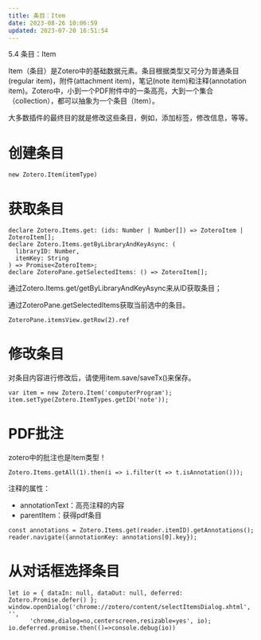 ```yaml
---
title: 条目：Item
date: 2023-08-26 10:06:59
updated: 2023-07-20 16:51:54
---
```

5.4 条目：Item

Item（条目）是Zotero中的基础数据元素。条目根据类型又可分为普通条目(regular item)，附件(attachment item)，笔记(note item)和注释(annotation item)。Zotero中，小到一个PDF附件中的一条高亮，大到一个集合（collection），都可以抽象为一个条目（Item）。

大多数插件的最终目的就是修改这些条目，例如，添加标签，修改信息，等等。

# 创建条目

```
new Zotero.Item(itemType)
```

# 获取条目

```
declare Zotero.Items.get: (ids: Number | Number[]) => ZoteroItem | ZoteroItem[];
declare Zotero.Items.getByLibraryAndKeyAsync: (
  libraryID: Number,
  itemKey: String
) => Promise<ZoteroItem>;
declare ZoteroPane.getSelectedItems: () => ZoteroItem[];
```

通过Zotero.Items.get/getByLibraryAndKeyAsync来从ID获取条目；

通过ZoteroPane.getSelectedItems获取当前选中的条目。

```
ZoteroPane.itemsView.getRow(2).ref
```

# 修改条目

对条目内容进行修改后，请使用item.save/saveTx()来保存。

```
var item = new Zotero.Item('computerProgram');
item.setType(Zotero.ItemTypes.getID('note'));
```

# PDF批注

zotero中的批注也是Item类型！

```
Zotero.Items.getAll(1).then(i => i.filter(t => t.isAnnotation()));
```

注释的属性：

- annotationText：高亮注释的内容
- parentItem：获得pdf条目

```
const annotations = Zotero.Items.get(reader.itemID).getAnnotations();
reader.navigate({annotationKey: annotations[0].key});
```

# 从对话框选择条目

```
let io = { dataIn: null, dataOut: null, deferred: Zotero.Promise.defer() };
window.openDialog('chrome://zotero/content/selectItemsDialog.xhtml', '',
      'chrome,dialog=no,centerscreen,resizable=yes', io);
io.deferred.promise.then(()=>console.debug(io))
```